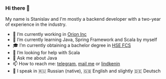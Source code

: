 ### Hi there 👋

My name is Stanislav and I'm mostly a backend developer with a two-year of experience in the industry.
- 🔭 I’m currently working in [Orion Inc](https://www.orioninc.com/) 
- 🌱 I’m currently learning Java, Spring Framework and Scala by myself
- 🎓 I’m currently obtaining a bachelor degree in [HSE FCS](https://nnov.hse.ru/en/ba/se/)
- 🤔 I’m looking for help with Scala
- 💬 Ask me about Java
- 📫 How to reach me: [telegram](https://t.me/slowslav), [mail me](mailto:stanis.stoyanov@gmail.com) or [lindkenin](https://www.linkedin.com/in/ssstoyanov/)
- 🎤 I speak in 🇷🇺 Russian (native), 🇬🇧 English and slightly 🇩🇪 Deutsch 
